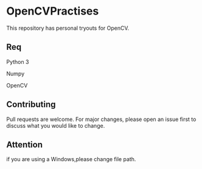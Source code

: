 # OpenCVPractises

This repository has personal tryouts for OpenCV.

## Req

Python 3

Numpy

OpenCV

## Contributing
Pull requests are welcome. For major changes, please open an issue first to discuss what you would like to change.

## Attention

if you are using a Windows,please change file path.



